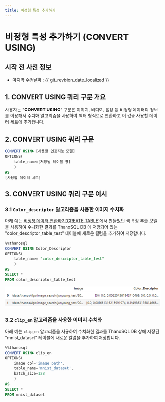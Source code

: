 ```yaml
---
title: 비정형 특성 추가하기
---
```


# __비정형 특성 추가하기 (CONVERT USING)__

## 시작 전 사전 정보

- 마지막 수정날짜 : {{ git_revision_date_localized }}

## __1. CONVERT USING 쿼리 구문 개요__

사용자는 "__CONVERT USING__"  구문은 이미지, 비디오, 음성 등 비정형 데이터의 정보를 이용해서 수치화 알고리즘을 사용하여 벡터 형식으로 변환하고 이 값을 사용할 데이터 세트에 추가합니다.

## __2. CONVERT USING 쿼리 구문__

```sql
CONVERT USING [사용할 인공지능 모델]
OPTIONS(
    table_name=[저장될 테이블 명]
    )
AS 
[사용할 데이터 세트]
```

## __3. CONVERT USING 쿼리 구문 예시__ 

### __3.1 `Color_descriptor` 알고리즘을 사용한 이미지 수치화__ 
아래 예는 [비정형 데이터 변환하기(CREATE TABLE)](/how-to_guides/Thanosql_query/CREATE_TABLE_SYNTAX/)에서 만들었던 색 특징 추출 모델을 사용하여 수치화한 결과를 ThanoSQL DB 에 저장되어 있는 "color_descriptor_table_test" 테이블에 새로운 칼럼을 추가하여 저장합니다.

```sql
%%thanosql
CONVERT USING Color_Descriptor
OPTIONS(
    table_name= "color_descriptor_table_test"
    )
AS 
SELECT * 
FROM color_descriptor_table_test
```
[![IMAGE](/img/thanosql_syntax/query/CONVERT/img1.png)](/img/thanosql_syntax/query/CONVERT/img1.png)

### __3.2 `clip_en` 알고리즘을 사용한 이미지 수치화__
아래 예는 `clip_en` 알고리즘을 사용하여 수치화한 결과를 ThanoSQL DB 상에 저장된 "mnist_dataset" 테이블에 새로운 칼럼을 추가하여 저장합니다.
```sql
%%thanosql
CONVERT USING clip_en
OPTIONS(
    image_col='image_path', 
    table_name='mnist_dataset', 
    batch_size=128
    )
AS 
SELECT * 
FROM mnist_dataset
```